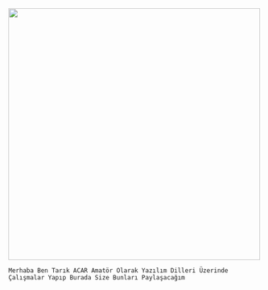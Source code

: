 <!--Image-->
<img src ="https://octodex.github.com/images/daftpunktocat-thomas.gif" width=500 height=500>

`Merhaba Ben Tarık ACAR Amatör Olarak Yazılım Dilleri Üzerinde Çalışmalar Yapıp Burada Size Bunları Paylaşacağım`
